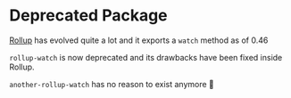 # Deprecated Package

[Rollup](https://github.com/rollup/rollup.git) has evolved quite a lot and it exports a `watch` method as of 0.46

`rollup-watch` is now deprecated and its drawbacks have been fixed inside Rollup.

`another-rollup-watch` has no reason to exist anymore :wave: